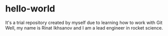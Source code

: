 # hello-world
It's a trial repository created by myself due to learning how to work with Git
Well, my name is Rinat Ikhsanov and I am a lead engineer in rocket science.
